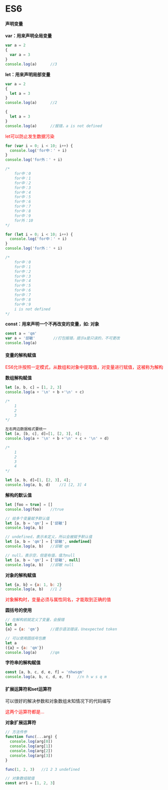 # ES6

#### 声明变量

**var：用来声明全局变量**
```js
var a = 2
{
  var a = 3
}
console.log(a) 		//3
```

**let：用来声明局部变量**
```js
var a = 2
{
  let a = 3
}
console.log(a) 		//2
```

```js
{
  let a = 3
}
console.log(a) 		//报错，a is not defined
```

<font color="red">let可以防止发生数据污染</font>
```js
for (var i = 0; i < 10; i++) {
  console.log('for中：' + i)
}
console.log('for外：' + i)

/*
	for中：0
	for中：1
	for中：2
	for中：3
	for中：4
	for中：5
	for中：6
	for中：7
	for中：8
	for中：9
	for外：10
*/

for (let i = 0; i < 10; i++) {
  console.log('for中：' + i)
}
console.log('for外：' + i)

/*
	for中：0
	for中：1
	for中：2
	for中：3
	for中：4
	for中：5
	for中：6
	for中：7
	for中：8
	for中：9
	i is not defined
*/
```

**const：用来声明一个不再改变的变量，如: 对象**
```js
const a = 'qm'
var a = '邱敏' 		//打包报错，提示a是只读的，不可更改
console.log(a)
```

#### 变量的解构赋值

<font color="red">ES6允许按照一定模式，从数组和对象中提取值，对变量进行赋值，这被称为解构</font>

**数组解构赋值**
```js
let [a, b, c] = [1, 2, 3]
console.log(a + '\n' + b +'\n' + c)

/*
	1
	2
	3
*/

左右两边数据格式要统一
let [a, [b, c], d]=[1, [2, 3], 4];
console.log(a + '\n' + b +'\n' + c + '\n' + d)

/*
	1
	2
	3
	4
*/

let [a, b, d]=[1, [2, 3], 4];
console.log(a, b, d) 	//1 [2, 3] 4
```

**解构的默认值**
```js
let [foo = true] = []
console.log(foo) 	//true

// 给多个变量赋予默认值
let [a, b = 'qm'] = ['邱敏']
console.log(a, b)

// undefined，表示未定义，所以会被赋予默认值
let [a, b = 'qm'] = ['邱敏', undefined]
console.log(a, b)	//邱敏 qm

// null，表示空，但是有值，值为null
let [a, b = 'qm'] = ['邱敏', null]
console.log(a, b)	//邱敏 null

```

**对象的解构赋值**
```js
let {a, b} = {a: 1, b: 2}
console.log(a, b)	//1 2
```

<font color="red">对象解构时，变量必须与属性同名，才能取到正确的值</font>

**圆括号的使用**
```js
// 在解构前就定义了变量，会报错
let a
{a} = {a: 'qm'} 	//提示语法错误，Unexpected token

// 可以使用圆括号包裹
let a
({a} = {a: 'qm'})
console.log(a) 		//qm
```

**字符串的解构赋值**
```js
const [a, b, c, d, e, f] = 'nhwsqm'
console.log(a, b, c, d, e, f)	//n h w s q m
```

#### 扩展运算符和set运算符

可以很好的解决参数和对象数组未知情况下的代码编写

<font color="red">这两个运算符都是...</font>

**对象扩展运算符**

```js
// 方法传参
function func(...arg) {
  console.log(arg[0])
  console.log(arg[1])
  console.log(arg[2])
  console.log(arg[3])
}

func(1, 2, 3)	//1 2 3 undefined

// 对象数组赋值
const arr1 = [1, 2, 3]


```